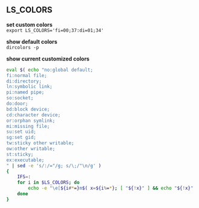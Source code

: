 LS_COLORS
---

**set custom colors**  
`export LS_COLORS='fi=00;37:di=01;34'`  

**show default colors**  
`dircolors -p`  

**show current customized colors**  
```sh
eval $( echo "no:global default;
fi:normal file;
di:directory;
ln:symbolic link;
pi:named pipe;
so:socket;
do:door;
bd:block device;
cd:character device;
or:orphan symlink;
mi:missing file;
su:set uid;
sg:set gid;
tw:sticky other writable;
ow:other writable;
st:sticky;
ex:executable;
" | sed -e 's/:/="/g; s/\;/"\n/g' )     
{
    IFS=:
    for i in $LS_COLORS; do
        echo -e "\e[${i#*=}m$( x=${i%=*}; [ "${!x}" ] && echo "${!x}" || echo "$x" )\e[m"
    done
}
```
